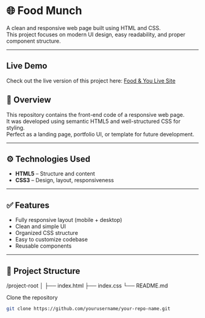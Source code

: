 # 🌐 Food Munch 

A clean and responsive web page built using HTML and CSS.  
This project focuses on modern UI design, easy readability, and proper component structure.

---
##  Live Demo

Check out the live version of this project here: [Food & You Live Site](https://foodandyou.ccbp.tech/)

## 📌 Overview

This repository contains the front-end code of a responsive web page.  
It was developed using semantic HTML5 and well-structured CSS for styling.  
Perfect as a landing page, portfolio UI, or template for future development.

---

## ⚙️ Technologies Used

- **HTML5** – Structure and content
- **CSS3** – Design, layout, responsiveness

---

## ✅ Features

- Fully responsive layout (mobile + desktop)
- Clean and simple UI
- Organized CSS structure
- Easy to customize codebase
- Reusable components

---

## 📁 Project Structure
/project-root
│
├── index.html
├── index.css
└── README.md

 Clone the repository
   ```bash
   git clone https://github.com/yourusername/your-repo-name.git

